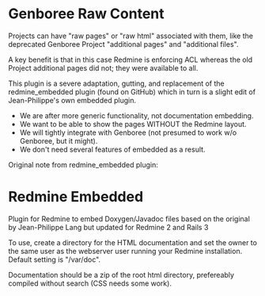 
Genboree Raw Content
====================

Projects can have "raw pages" or "raw html" associated with them, like the deprecated Genboree Project "additional pages" and "additional files".

A key benefit is that in this case Redmine is enforcing ACL whereas the old Project additional pages did not; they were available to all.

This plugin is a severe adaptation, gutting, and replacement of the redmine_embedded plugin (found on GitHub) which in turn is a slight edit of Jean-Philippe's own embedded plugin.
* We are after more generic functionality, not documentation embedding.
* We want to be able to show the pages WITHOUT the Redmine layout.
* We will tightly integrate with Genboree (not presumed to work w/o Genboree, but it might).
* We don't need several features of embedded as a result.


Original note from redmine_embedded plugin:

Redmine  Embedded
================

Plugin for Redmine to embed Doxygen/Javadoc files based on the original by Jean-Philippe Lang but updated for Redmine 2 and Rails 3

To use, create a directory for the HTML documentation and set the owner to the same user as the webserver user running your Redmine installation. Default setting is "/var/doc".

Documentation should be a zip of the root html directory, prefereably compiled without search (CSS needs some work).
